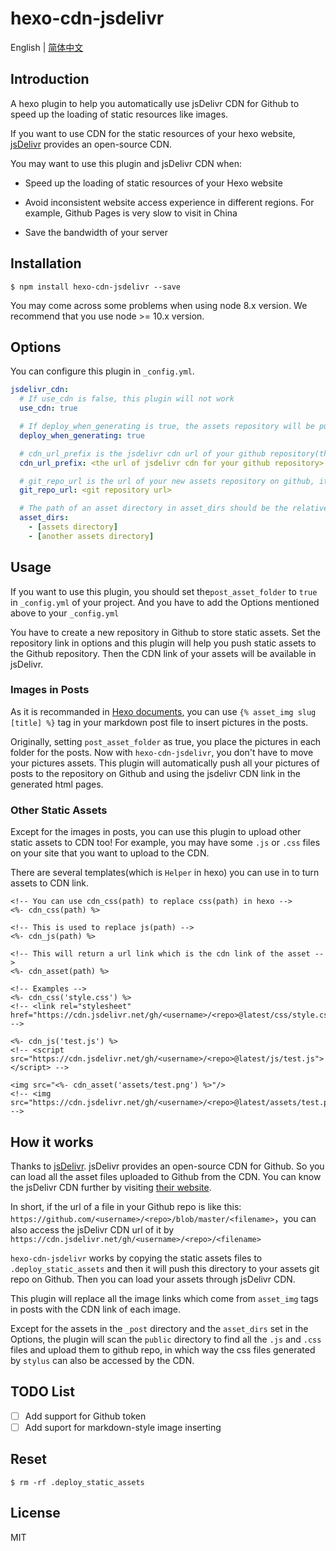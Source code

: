 # hexo-cdn-jsdelivr

English | [简体中文](./readme-cn.md)

## Introduction

A hexo plugin to help you automatically use jsDelivr CDN for Github to speed up the loading of static resources like images.

If you want to use CDN for the static resources of your hexo website, [jsDelivr](https://www.jsdelivr.com/) provides an open-source CDN.

You may want to use this plugin and jsDelivr CDN when:

- Speed up the loading of static resources of your Hexo website
- Avoid inconsistent website access experience in different regions. For example, Github Pages is very slow to visit in China

- Save the bandwidth of your server

## Installation

```shell
$ npm install hexo-cdn-jsdelivr --save
```

You may come across some problems when using node 8.x version. We recommend that you use node >= 10.x version.

## Options

You can configure this plugin in `_config.yml`.

```yaml
jsdelivr_cdn:
  # If use_cdn is false, this plugin will not work
  use_cdn: true 

  # If deploy_when_generating is true, the assets repository will be pushed to github every time you generate the hexo project using 'hexo g' command. If this flag is set false, the repository will be pushed when deploying. You can manually push the assets repository to github when generating by using 'hexo g cdn' command.
  deploy_when_generating: true

  # cdn_url_prefix is the jsdelivr cdn url of your github repository(the assets repository for static assets rather than the hexo project deployment repository), it should be like: https://cdn.jsdelivr.net/gh/<username for github>/<assets repo name>/
  cdn_url_prefix: <the url of jsdelivr cdn for your github repository>

  # git_repo_url is the url of your new assets repository on github, it should be like git@github.com:<username>/<repo>.git
  git_repo_url: <git repository url>

  # The path of an asset directory in asset_dirs should be the relative path to your hexo project directory, e.g. assets or source/assets or themes/<theme name>/assets. If you only want to use the cdn for the images in your posts, you can leave asset_dirs as empty
  asset_dirs:
    - [assets directory]
    - [another assets directory]
```

## Usage

If you want to use this plugin, you should set the`post_asset_folder` to `true` in `_config.yml` of your project. And you have to add the Options mentioned above to your `_config.yml`

You have to create a new repository in Github to store static assets. Set the repository link in options and this plugin will help you push static assets to the Github repository. Then the CDN link of your assets will be available in jsDelivr.

### Images in Posts

As it is recommanded in [Hexo documents](https://hexo.io/docs/asset-folders), you can use `{% asset_img slug [title] %}` tag in your markdown post file to insert pictures in the posts.

Originally, setting `post_asset_folder` as true, you place the pictures in each folder for the posts. Now with `hexo-cdn-jsdelivr`, you don't have to move your pictures assets. This plugin will automatically push all your pictures of posts to the repository on Github and using the jsdelivr CDN link in the generated html pages.

### Other Static Assets

Except for the images in posts, you can use this plugin to upload other static assets to CDN too! For example, you may have some `.js` or `.css` files on your site that you want to upload to the CDN.

There are several templates(which is `Helper` in hexo) you can use in to turn assets to CDN link.

```ejs
<!-- You can use cdn_css(path) to replace css(path) in hexo -->
<%- cdn_css(path) %>

<!-- This is used to replace js(path) -->
<%- cdn_js(path) %>

<!-- This will return a url link which is the cdn link of the asset -->
<%- cdn_asset(path) %>

<!-- Examples -->
<%- cdn_css('style.css') %>
<!-- <link rel="stylesheet" href="https://cdn.jsdelivr.net/gh/<username>/<repo>@latest/css/style.css"> -->

<%- cdn_js('test.js') %>
<!-- <script src="https://cdn.jsdelivr.net/gh/<username>/<repo>@latest/js/test.js"></script> -->

<img src="<%- cdn_asset('assets/test.png') %>"/>
<!-- <img src="https://cdn.jsdelivr.net/gh/<username>/<repo>@latest/assets/test.png"/>  -->
```

## How it works

Thanks to  [jsDelivr](https://www.jsdelivr.com). jsDelivr  provides an open-source CDN for Github. So you can load all the asset files uploaded to Github from the CDN. You can know the jsDelivr CDN further by visiting [their website](https://www.jsdelivr.com/features).

In short, if the url of a file in your Github repo is like this: `https://github.com/<username>/<repo>/blob/master/<filename>`，you can also access the jsDelivr CDN url of it by `https://cdn.jsdelivr.net/gh/<username>/<repo>/<filename>`

`hexo-cdn-jsdelivr` works by copying the static assets files to `.deploy_static_assets` and then it will push this directory to your assets git repo on Github. Then you can load your assets through jsDelivr CDN.

This plugin will replace all the image links which come from `asset_img` tags in posts with the CDN link of each image. 

Except for the assets in the `_post` directory and the `asset_dirs` set in the Options, the plugin will scan the `public` directory to find all the `.js` and `.css` files and upload them to github repo, in which way the css files generated by `stylus` can also be accessed by the CDN.

## TODO List

- [ ] Add support for Github token
- [ ] Add suport for markdown-style image inserting

## Reset

```
$ rm -rf .deploy_static_assets
```

## License

MIT
